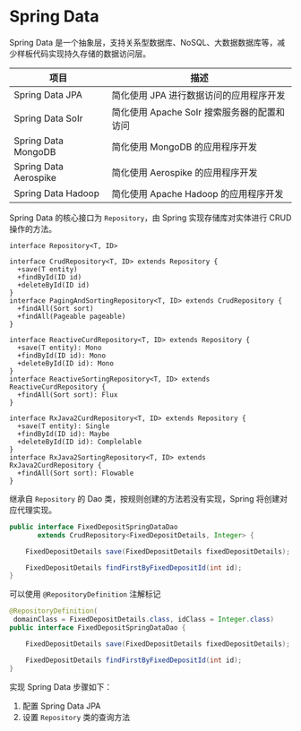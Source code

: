 # Spring Data

Spring Data 是一个抽象层，支持关系型数据库、NoSQL、大数据数据库等，减少样板代码实现持久存储的数据访问层。

|项目|描述|
| -----------------------| -----------------------------------------------|
|Spring Data JPA|简化使用 JPA 进行数据访问的应用程序开发|
|Spring Data SoIr|简化使用 Apache SoIr 搜索服务器的配置和访问<br />|
|Spring Data MongoDB|简化使用 MongoDB 的应用程序开发|
|Spring Data Aerospike|简化使用 Aerospike 的应用程序开发|
|Spring Data Hadoop|简化使用 Apache Hadoop 的应用程序开发|

Spring Data 的核心接口为 `Repository`，由 Spring 实现存储库对实体进行 CRUD 操作的方法。

```plantuml
interface Repository<T, ID>

interface CrudRepository<T, ID> extends Repository {
  +save(T entity)
  +findById(ID id)
  +deleteById(ID id)
}
interface PagingAndSortingRepository<T, ID> extends CrudRepository {
  +findAll(Sort sort)
  +findAll(Pageable pageable)
}

interface ReactiveCurdRepository<T, ID> extends Repository {
  +save(T entity): Mono
  +findById(ID id): Mono
  +deleteById(ID id): Mono
}
interface ReactiveSortingRepository<T, ID> extends ReactiveCurdRepository {
  +findAll(Sort sort): Flux
}

interface RxJava2CurdRepository<T, ID> extends Repository {
  +save(T entity): Single
  +findById(ID id): Maybe
  +deleteById(ID id): Complelable
}
interface RxJava2SortingRepository<T, ID> extends RxJava2CurdRepository {
  +findAll(Sort sort): Flowable
}
```

继承自 `Repository` 的 Dao 类，按规则创建的方法若没有实现，Spring 将创建对应代理实现。

```java
public interface FixedDepositSpringDataDao 
       extends CrudRepository<FixedDepositDetails, Integer> {

    FixedDepositDetails save(FixedDepositDetails fixedDepositDetails);

    FixedDepositDetails findFirstByFixedDepositId(int id);
}
```

可以使用 `@RepositoryDefinition` 注解标记

```java
@RepositoryDefinition(
 domainClass = FixedDepositDetails.class, idClass = Integer.class)
public interface FixedDepositSpringDataDao {

    FixedDepositDetails save(FixedDepositDetails fixedDepositDetails);

    FixedDepositDetails findFirstByFixedDepositId(int id);
}
```

实现 Spring Data 步骤如下：

1. 配置 Spring Data JPA
2. 设置 `Repository` 类的查询方法
